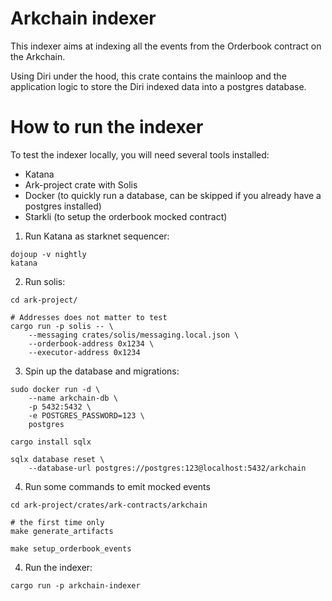 # Arkchain indexer

This indexer aims at indexing all the events from the Orderbook
contract on the Arkchain.

Using Diri under the hood, this crate contains the mainloop and
the application logic to store the Diri indexed data into a postgres database.

# How to run the indexer

To test the indexer locally, you will need several tools installed:
* Katana
* Ark-project crate with Solis
* Docker (to quickly run a database, can be skipped if you already
  have a postgres installed)
* Starkli (to setup the orderbook mocked contract)

1. Run Katana as starknet sequencer:
```
dojoup -v nightly
katana
```

2. Run solis:
```
cd ark-project/

# Addresses does not matter to test
cargo run -p solis -- \
    --messaging crates/solis/messaging.local.json \
    --orderbook-address 0x1234 \
    --executor-address 0x1234
```

3. Spin up the database and migrations:
```
sudo docker run -d \
    --name arkchain-db \
    -p 5432:5432 \
    -e POSTGRES_PASSWORD=123 \
    postgres
    
cargo install sqlx

sqlx database reset \
    --database-url postgres://postgres:123@localhost:5432/arkchain
```

4. Run some commands to emit mocked events
```
cd ark-project/crates/ark-contracts/arkchain

# the first time only
make generate_artifacts

make setup_orderbook_events
```

4. Run the indexer:
```
cargo run -p arkchain-indexer
```
